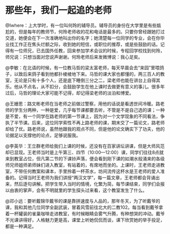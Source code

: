 # 那些年，我们一起追的老师

@Iwhere：上大学时，有一位叫何玲的辅导员。辅导员的身份在大学里是有些尴尬的，但是每年的教师节，何玲老师收的花和电话是最多的。只要你曾经跟她打过交道，她便会在下一次准确地叫出你的名字；她清楚每一位同学的专业，会在你毕业找工作正在焦头烂额之际，收到她的短信，或职位的推荐，或是些鼓励的话。记得有一位师兄，已去国外任教，回来参加学术会议的时候，专程回学校找到何玲，师兄说：只想当面对您说声谢谢。何玲老师后来发微博说：我心足矣。

@李敏：在北语的时候，有一位教马哲的梁太富老师，每天早晨会去“来园”里喂鸽子，以致后来鸽子看到他都扑棱棱地下来。马哲的课大家也都懂的，两三百人的教室，无论是只有十多个人，还是底下睡倒三分之二，梁老师也能在讲台上自得其乐。他从不点名，从不扣分，会鼓励学生在他上课时去做更有意义的事儿。很多年过后，马哲的理论大家可能不记得，却记得梁老师的淡泊和博爱。

@王姗思：路文彬老师在当老师之前做过警察，用他的话说是看透世间冷暖。路老师的学生分两种，一种是爱，几乎每节课都要去听，不管是不是自己选的课；一种是不爱，有一个同学在路老师的第一节课上，因为对一个文学现象的不同看法，争执了半节课。后来，这位同学索性不再上路老师的课，期末交了一篇论文，路老师却给了优。路老师说，虽然他跟我的观点不同，但是他的论文确实下了功夫，他的论据足以支撑他的论点，足够说服我。

@李英华：王立群老师给我们上课的时候，还没有在百家讲坛讲课，但是大师风范却已显现。王老师当时是上午第三、四节（10∶00—12∶00）课，同学们往往8点就来到教室占位，但凡第二节的下课铃声落，便会看到刚下课的如潮水般涌来的各级师兄师姐师弟师妹们进入教室，有站着的，有席地而坐的。上课时，王老师走进教室，不带任何教案和课本，手里拎着一杯茶水，坊间流传这杯水是王老师的爱人准备的。记得当时王老师为我们讲授“两汉文学”，每一篇文章，王老师都会背诵出来，然后逐句讲解。把学生带入当时的情境，化繁为简，每节课结束，同学们会报以由衷的掌声，会有不明就里的学生探头过来看，这个教室发生了什么。

@邓小远：要听戴锦华戴爷的课是靠拼速度与人品的，那年冬天，为了听戴爷的课，我和其他几位同学全副武装，冒着风雪前往北大的二教102。每当看到戴爷拿着一杯罐装的雀巢咖啡走进教室，有时候眼睛会雾气升腾，有种想哭的冲动。戴爷不光课讲得好，人格魅力更是高，课堂上听她侃侃而谈，课下欣赏她的举手投足，都是一种满足。
